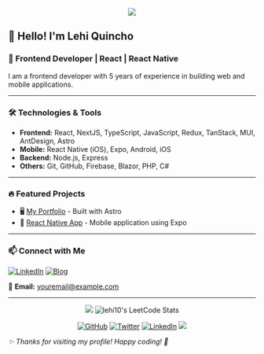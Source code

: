 <p align="center">
  	<img src="https://readme-typing-svg.herokuapp.com/?lines=Hi+there+👋!;Welcome+to+my+profile+on+Github&font=Fira%20Code&center=true&width=600&height=50">
</p>

## 👋 Hello! I'm Lehi Quincho

### 🚀 Frontend Developer | React | React Native  

I am a frontend developer with 5 years of experience in building web and mobile applications. 

---

### 🛠️ Technologies & Tools

- **Frontend:** React, NextJS, TypeScript, JavaScript, Redux, TanStack, MUI, AntDesign, Astro
- **Mobile:** React Native (iOS), Expo, Android, iOS
- **Backend:** Node.js, Express
- **Others:** Git, GitHub, Firebase, Blazor, PHP, C#

---

### 🔥 Featured Projects

- 🖥️ [My Portfolio](https://lehi10.github.io/) - Built with Astro
- 📱 [React Native App](https://github.com/yourusername/my-app) - Mobile application using Expo

---

### 📫 Connect with Me

[![LinkedIn](https://img.shields.io/badge/LinkedIn-0077B5?style=for-the-badge&logo=linkedin&logoColor=white)](https://linkedin.com/in/lehi-quincho) 
[![Blog](https://img.shields.io/badge/Blog-FF5722?style=for-the-badge&logo=dev.to&logoColor=white)](https://dev.to/lehi10)

📩 **Email:** [youremail@example.com](mailto:lqmyacs@gmail.com)

---

<p align="center">
  	<img src="https://readme-typing-svg.herokuapp.com/?lines=Hi+there+👋!;Welcome+to+my+profile+on+Github&font=Fira%20Code&center=true&width=600&height=50">
	<img src="https://leetcode-stats.vercel.app/api?username=lehi10&theme=Dark" alt="lehi10's LeetCode Stats">
</p>


<p align="center">
	<a href="https://github.com/lehi10"><img src="https://img.shields.io/github/followers/lehi10.svg?label=GitHub&style=social" alt="GitHub"></a>
	<a href="https://twitter.com/lqmyacs"><img src="https://img.shields.io/twitter/follow/epuma3?label=Twitter&style=social" alt="Twitter"></a>
	<a href="https://www.linkedin.com/in/lehi-quincho"><img src="https://img.shields.io/badge/LinkedIn--_.svg?style=social&logo=linkedin" alt="LinkedIn"></a>
  <img src="https://komarev.com/ghpvc/?username=lehi10">
</p>

_✨ Thanks for visiting my profile! Happy coding! 🚀_


<!--
- 🔭 I’m currently working on 
- 🌱 I’m currently learning 
- 👯 I’m looking to collaborate on ...
- 🤔 I’m looking for help with ...
- 💬 Ask me about ...
- 📫 How to reach me: ...
- 😄 Pronouns: ...
- ⚡ Fun fact: ...
-->


<!-- ![Anurag's GitHub stats](https://github-readme-stats.vercel.app/api?username=lehi10&show_icons=true&theme=radical&count_private=true) -->

